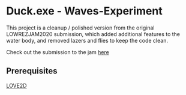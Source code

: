 # Duck.exe - Waves-Experiment
This project is a cleanup / polished version from the original LOWREZJAM2020 submission, which added additional features to the water body, and removed lazers and flies to keep the code clean.

Check out the submission to the jam [here](https://alligrater.itch.io/duckexe)


## Prerequisites
[LOVE2D](https://love2d.org)

